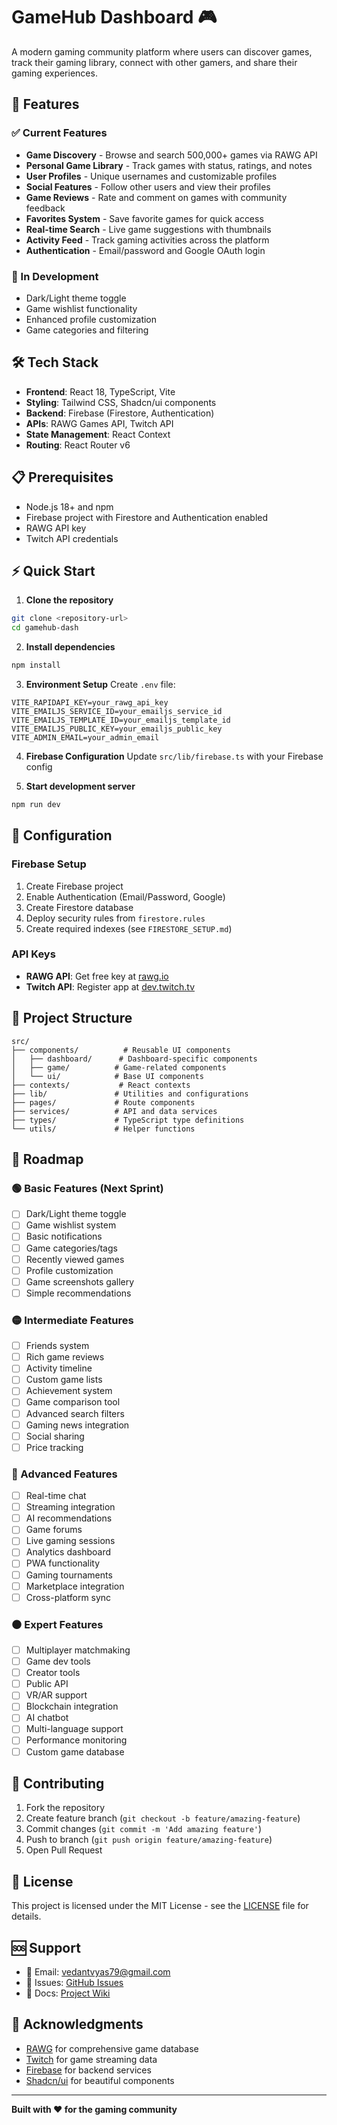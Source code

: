 # GameHub Dashboard 🎮

A modern gaming community platform where users can discover games, track their gaming library, connect with other gamers, and share their gaming experiences.

## 🚀 Features

### ✅ Current Features
- **Game Discovery** - Browse and search 500,000+ games via RAWG API
- **Personal Game Library** - Track games with status, ratings, and notes
- **User Profiles** - Unique usernames and customizable profiles
- **Social Features** - Follow other users and view their profiles
- **Game Reviews** - Rate and comment on games with community feedback
- **Favorites System** - Save favorite games for quick access
- **Real-time Search** - Live game suggestions with thumbnails
- **Activity Feed** - Track gaming activities across the platform
- **Authentication** - Email/password and Google OAuth login

### 🔄 In Development
- Dark/Light theme toggle
- Game wishlist functionality
- Enhanced profile customization
- Game categories and filtering

## 🛠️ Tech Stack

- **Frontend**: React 18, TypeScript, Vite
- **Styling**: Tailwind CSS, Shadcn/ui components
- **Backend**: Firebase (Firestore, Authentication)
- **APIs**: RAWG Games API, Twitch API
- **State Management**: React Context
- **Routing**: React Router v6

## 📋 Prerequisites

- Node.js 18+ and npm
- Firebase project with Firestore and Authentication enabled
- RAWG API key
- Twitch API credentials

## ⚡ Quick Start

1. **Clone the repository**
```bash
git clone <repository-url>
cd gamehub-dash
```

2. **Install dependencies**
```bash
npm install
```

3. **Environment Setup**
Create `.env` file:
```env
VITE_RAPIDAPI_KEY=your_rawg_api_key
VITE_EMAILJS_SERVICE_ID=your_emailjs_service_id
VITE_EMAILJS_TEMPLATE_ID=your_emailjs_template_id
VITE_EMAILJS_PUBLIC_KEY=your_emailjs_public_key
VITE_ADMIN_EMAIL=your_admin_email
```

4. **Firebase Configuration**
Update `src/lib/firebase.ts` with your Firebase config

5. **Start development server**
```bash
npm run dev
```

## 🔧 Configuration

### Firebase Setup
1. Create Firebase project
2. Enable Authentication (Email/Password, Google)
3. Create Firestore database
4. Deploy security rules from `firestore.rules`
5. Create required indexes (see `FIRESTORE_SETUP.md`)

### API Keys
- **RAWG API**: Get free key at [rawg.io](https://rawg.io/apidocs)
- **Twitch API**: Register app at [dev.twitch.tv](https://dev.twitch.tv/console)

## 📁 Project Structure

```
src/
├── components/          # Reusable UI components
│   ├── dashboard/      # Dashboard-specific components
│   ├── game/          # Game-related components
│   └── ui/            # Base UI components
├── contexts/           # React contexts
├── lib/               # Utilities and configurations
├── pages/             # Route components
├── services/          # API and data services
├── types/             # TypeScript type definitions
└── utils/             # Helper functions
```

## 🎯 Roadmap

### 🟢 Basic Features (Next Sprint)
- [ ] Dark/Light theme toggle
- [ ] Game wishlist system
- [ ] Basic notifications
- [ ] Game categories/tags
- [ ] Recently viewed games
- [ ] Profile customization
- [ ] Game screenshots gallery
- [ ] Simple recommendations

### 🟡 Intermediate Features
- [ ] Friends system
- [ ] Rich game reviews
- [ ] Activity timeline
- [ ] Custom game lists
- [ ] Achievement system
- [ ] Game comparison tool
- [ ] Advanced search filters
- [ ] Gaming news integration
- [ ] Social sharing
- [ ] Price tracking

### 🔴 Advanced Features
- [ ] Real-time chat
- [ ] Streaming integration
- [ ] AI recommendations
- [ ] Game forums
- [ ] Live gaming sessions
- [ ] Analytics dashboard
- [ ] PWA functionality
- [ ] Gaming tournaments
- [ ] Marketplace integration
- [ ] Cross-platform sync

### ⚫ Expert Features
- [ ] Multiplayer matchmaking
- [ ] Game dev tools
- [ ] Creator tools
- [ ] Public API
- [ ] VR/AR support
- [ ] Blockchain integration
- [ ] AI chatbot
- [ ] Multi-language support
- [ ] Performance monitoring
- [ ] Custom game database

## 🤝 Contributing

1. Fork the repository
2. Create feature branch (`git checkout -b feature/amazing-feature`)
3. Commit changes (`git commit -m 'Add amazing feature'`)
4. Push to branch (`git push origin feature/amazing-feature`)
5. Open Pull Request

## 📝 License

This project is licensed under the MIT License - see the [LICENSE](LICENSE) file for details.

## 🆘 Support

- 📧 Email: vedantvyas79@gmail.com
- 🐛 Issues: [GitHub Issues](../../issues)
- 📖 Docs: [Project Wiki](../../wiki)

## 🙏 Acknowledgments

- [RAWG](https://rawg.io/) for comprehensive game database
- [Twitch](https://dev.twitch.tv/) for game streaming data
- [Firebase](https://firebase.google.com/) for backend services
- [Shadcn/ui](https://ui.shadcn.com/) for beautiful components

---

**Built with ❤️ for the gaming community**